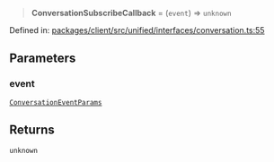 > **ConversationSubscribeCallback** = (`event`) => `unknown`

Defined in: [packages/client/src/unified/interfaces/conversation.ts:55](https://github.com/signalwire/signalwire-js/blob/52fa77b6c8db68f4c99b30b3776f45a4309e15bf/packages/client/src/unified/interfaces/conversation.ts#L55)

## Parameters

### event

[`ConversationEventParams`](ConversationEventParams.md)

## Returns

`unknown`

